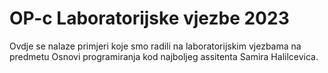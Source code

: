# OP-c Laboratorijske vjezbe 2023

Ovdje se nalaze primjeri koje smo radili na laboratorijskim vjezbama na predmetu Osnovi programiranja
kod najboljeg assitenta Samira Halilcevica.
